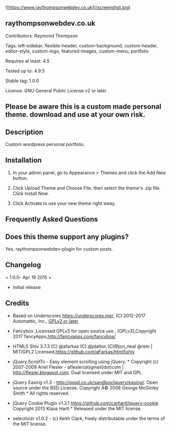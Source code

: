 ![https://www.raythompsonwebdev.co.uk](/screenshot.jpg)

## raythompsonwebdev.co.uk 

Contributors: Raymond Thompson

Tags: left-sidebar, flexible-header, custom-background, custom-header, editor-style, custom-logo, featured-images, custom-menu, portfolio 

Requires at least: 4.5

Tested up to: 4.9.5

Stable tag: 1.0.0

License: GNU General Public License v2 or later

## Please be aware this is a custom made personal theme. download and use at your own risk.

## Description 

Custom wordpress personal portfolio.


## Installation 

1. In your admin panel, go to Appearance > Themes and click the Add New button.

2. Click Upload Theme and Choose File, then select the theme's .zip file. Click Install Now.

3. Click Activate to use your new theme right away.

## Frequently Asked Questions 

## Does this theme support any plugins? 

 Yes. raythompsonwebdev-plugin for custom posts.

## Changelog 

= 1.0.0- Apr 19 2015 =
* Initial release

## Credits 

* Based on Underscores https://underscores.me/, (C) 2012-2017 Automattic, Inc., [GPLv2 or later](https://www.gnu.org/licenses/gpl-2.0.html)

* Fancybox ,Licensed GPLv3 for open source use , [GPLv3],Copyright 2017 fancyApps,http://fancyapps.com/fancybox/

* HTML5 Shiv 3.7.3 (C) @afarkas (C) @jdalton (C)@jon_neal @rem | MIT/GPL2 Licensed,https://github.com/aFarkas/html5shiv

* jQuery.ScrollTo - Easy element scrolling using jQuery. * Copyright (c) 2007-2009 Ariel Flesler - aflesler(at)gmail(dot)com | http://flesler.blogspot.com.  Dual licensed under MIT and GPL.

* jQuery Easing v1.3 - http://gsgd.co.uk/sandbox/jquery/easing/. Open source under the BSD License.  Copyright Â© 2008 George McGinley Smith * All rights reserved.

*  jQuery Cookie Plugin v1.3.1 https://github.com/carhartl/jquery-cookie Copyright 2013 Klaus Hartl * Released under the MIT license.

* selectivizr v1.0.2 - (c) Keith Clark, freely distributable under the terms of the MIT license.
